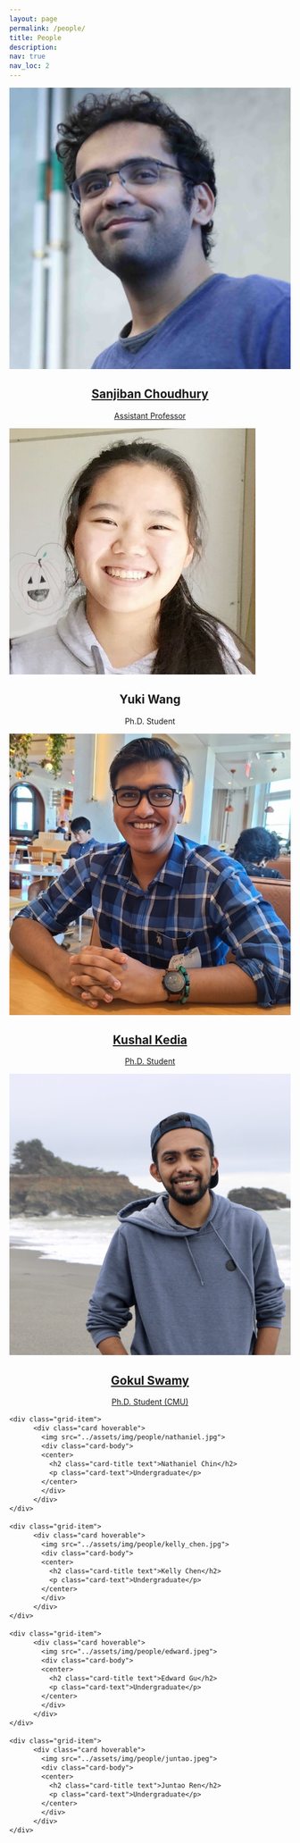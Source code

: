 ```yaml
---
layout: page
permalink: /people/
title: People
description:
nav: true
nav_loc: 2
---
```


<div class="people">
  <div class="grid">
    <div class="grid-sizer"></div>
      <div class="grid-item">
        <a href="http://www.sanjibanchoudhury.com/" target="_blank">
          <div class="card hoverable">
            <img src="../assets/img/people/sanjiban.jpg">
            <div class="card-body">
            <center>
              <h2 class="card-title text">Sanjiban Choudhury</h2>
              <p class="card-text">Assistant Professor</p>
            </center>
            </div>
          </div>
        </a>
    </div>

   <div class="grid-item">
          <div class="card hoverable">
            <img src="../assets/img/people/yuki_wang.jpg">
            <div class="card-body">
            <center>
              <h2 class="card-title text">Yuki Wang</h2>
              <p class="card-text">Ph.D. Student</p>
            </center>
            </div>
          </div>
    </div>

  <div class="grid-item">
        <a href="https://kushal2000.github.io/" target="_blank">
          <div class="card hoverable">
            <img src="../assets/img/people/kushal_kedia.jpg">
            <div class="card-body">
            <center>
             <h2 class="card-title text">Kushal Kedia</h2>
             <p class="card-text">Ph.D. Student</p>
          	</center>
            </div>
          </div>
        </a>
    </div>


   <div class="grid-item">
          <a href="https://gokul.dev/" target="_blank">
          <div class="card hoverable">
            <img src="../assets/img/people/gokul.jpg">
            <div class="card-body">
            <center>
              <h2 class="card-title text">Gokul Swamy</h2>
              <p class="card-text">Ph.D. Student (CMU)</p>
            </center>
            </div>
          </div>
        </a>
    </div>

    <div class="grid-item">
          <div class="card hoverable">
            <img src="../assets/img/people/nathaniel.jpg">
            <div class="card-body">
            <center>
              <h2 class="card-title text">Nathaniel Chin</h2>
              <p class="card-text">Undergraduate</p>
            </center>
            </div>
          </div>
    </div>

    <div class="grid-item">
          <div class="card hoverable">
            <img src="../assets/img/people/kelly_chen.jpg">
            <div class="card-body">
            <center>
              <h2 class="card-title text">Kelly Chen</h2>
              <p class="card-text">Undergraduate</p>
            </center>
            </div>
          </div>
    </div>

    <div class="grid-item">
          <div class="card hoverable">
            <img src="../assets/img/people/edward.jpeg">
            <div class="card-body">
            <center>
              <h2 class="card-title text">Edward Gu</h2>
              <p class="card-text">Undergraduate</p>
            </center>
            </div>
          </div>
    </div>

    <div class="grid-item">
          <div class="card hoverable">
            <img src="../assets/img/people/juntao.jpeg">
            <div class="card-body">
            <center>
              <h2 class="card-title text">Juntao Ren</h2>
              <p class="card-text">Undergraduate</p>
            </center>
            </div>
          </div>
    </div>

  </div>
</div>





